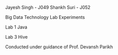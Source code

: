 Jayesh Singh - J049
Shankh Suri - J052

Big Data Technology Lab Experiments

Lab 1
Java

Lab 3
Hive

Conducted under guidance of Prof. Devansh Parikh
